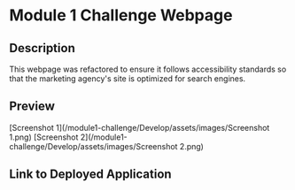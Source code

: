 # Module 1 Challenge Webpage

## Description

This webpage was refactored to ensure it follows accessibility standards so that the marketing agency's site is optimized for search engines.

## Preview
[Screenshot 1](/module1-challenge/Develop/assets/images/Screenshot 1.png)
[Screenshot 2](/module1-challenge/Develop/assets/images/Screenshot 2.png)

## Link to Deployed Application
